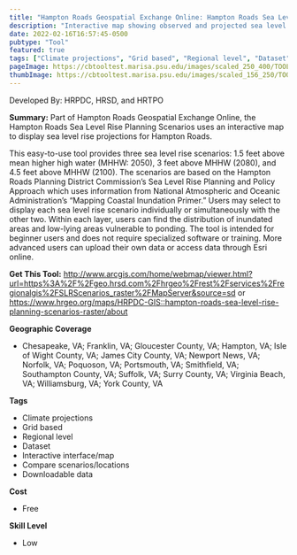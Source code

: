```yaml
---
title: "Hampton Roads Geospatial Exchange Online: Hampton Roads Sea Level Rise Planning Scenarios (Raster)"
description: "Interactive map showing observed and projected sea level rise for scenarios of 1.5 feet (years 2018-2050), 3 feet (years 2050-2080), and 4.5 feet (years 2080-2100) above current MHHW. "
date: 2022-02-16T16:57:45-0500
pubtype: "Tool"
featured: true
tags: ["Climate projections", "Grid based", "Regional level", "Dataset", "Interactive interface/map", "Compare scenarios/locations", "Downloadable data"]
pageImage: https://cbtooltest.marisa.psu.edu/images/scaled_250_400/TOOLID_2.1_ScreenCapture-1.png
thumbImage: https://cbtooltest.marisa.psu.edu/images/scaled_156_250/TOOLID_2.1_ScreenCapture-1.png
---
```

Developed By: HRPDC, HRSD, and HRTPO

**Summary:** Part of Hampton Roads Geospatial Exchange Online, the Hampton Roads Sea Level Rise Planning Scenarios uses an interactive map to display sea level rise projections for Hampton Roads. 

This easy-to-use tool provides three sea level rise scenarios: 1.5 feet above mean higher high water (MHHW: 2050), 3 feet above MHHW (2080), and 4.5 feet above MHHW (2100). The scenarios are based on the Hampton Roads Planning District Commission’s Sea Level Rise Planning and Policy Approach which uses information from National Atmospheric and Oceanic Administration’s “Mapping Coastal Inundation Primer.” Users may select to display each sea level rise scenario individually or simultaneously with the other two. Within each layer, users can find the distribution of inundated areas and low-lying areas vulnerable to ponding. The tool is intended for beginner users and does not require specialized software or training. More advanced users can upload their own data or access data through Esri online. 

__**Get This Tool:**__ http://www.arcgis.com/home/webmap/viewer.html?url=https%3A%2F%2Fgeo.hrsd.com%2Fhrgeo%2Frest%2Fservices%2Fregionalgis%2FSLRScenarios_raster%2FMapServer&source=sd
or https://www.hrgeo.org/maps/HRPDC-GIS::hampton-roads-sea-level-rise-planning-scenarios-raster/about

__**Geographic Coverage**__
- Chesapeake, VA; Franklin, VA; Gloucester County, VA; Hampton, VA; Isle of Wight County, VA; James City County, VA; Newport News, VA; Norfolk, VA; Poquoson, VA; Portsmouth, VA; Smithfield, VA; Southampton County, VA; Suffolk, VA; Surry County, VA; Virginia Beach, VA; Williamsburg, VA; York County, VA

__**Tags**__
-  Climate projections
-  Grid based
-  Regional level
-  Dataset
-  Interactive interface/map
-  Compare scenarios/locations
-  Downloadable data

__**Cost**__
- Free

__**Skill Level**__
- Low
